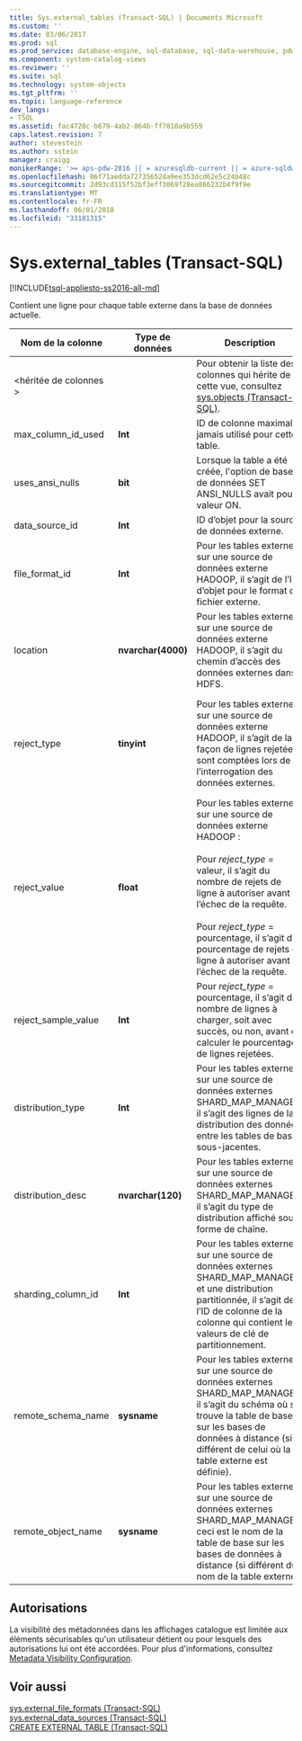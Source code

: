 ```yaml
---
title: Sys.external_tables (Transact-SQL) | Documents Microsoft
ms.custom: ''
ms.date: 03/06/2017
ms.prod: sql
ms.prod_service: database-engine, sql-database, sql-data-warehouse, pdw
ms.component: system-catalog-views
ms.reviewer: ''
ms.suite: sql
ms.technology: system-objects
ms.tgt_pltfrm: ''
ms.topic: language-reference
dev_langs:
- TSQL
ms.assetid: fac4720c-b679-4ab2-864b-ff7810a9b559
caps.latest.revision: 7
author: stevestein
ms.author: sstein
manager: craigg
monikerRange: '>= aps-pdw-2016 || = azuresqldb-current || = azure-sqldw-latest || >= sql-server-2016 || = sqlallproducts-allversions'
ms.openlocfilehash: 06f71aedda72735652da9ee353dcd62e5c24b48c
ms.sourcegitcommit: 2d93cd115f52bf3eff3069f28ea866232b4f9f9e
ms.translationtype: MT
ms.contentlocale: fr-FR
ms.lasthandoff: 06/01/2018
ms.locfileid: "33181315"
---
```

# <a name="sysexternaltables-transact-sql"></a>Sys.external_tables (Transact-SQL)
[!INCLUDE[tsql-appliesto-ss2016-all-md](../../includes/tsql-appliesto-ss2016-all-md.md)]

  Contient une ligne pour chaque table externe dans la base de données actuelle.  
  
|Nom de la colonne|Type de données|Description|Plage|  
|-----------------|---------------|-----------------|-----------|  
|\<héritée de colonnes >||Pour obtenir la liste des colonnes qui hérite de cette vue, consultez [sys.objects &#40;Transact-SQL&#41;](../../relational-databases/system-catalog-views/sys-objects-transact-sql.md).||  
|max_column_id_used|**Int**|ID de colonne maximale jamais utilisé pour cette table.||  
|uses_ansi_nulls|**bit**|Lorsque la table a été créée, l'option de base de données SET ANSI_NULLS avait pour valeur ON.||  
|data_source_id|**Int**|ID d’objet pour la source de données externe.||  
|file_format_id|**Int**|Pour les tables externes sur une source de données externe HADOOP, il s’agit de l’ID d’objet pour le format de fichier externe.||  
|location|**nvarchar(4000)**|Pour les tables externes sur une source de données externe HADOOP, il s’agit du chemin d’accès des données externes dans HDFS.||  
|reject_type|**tinyint**|Pour les tables externes sur une source de données externe HADOOP, il s’agit de la façon de lignes rejetées sont comptées lors de l’interrogation des données externes.|VALEUR : le nombre de lignes rejetées.<br /><br /> POURCENTAGE – le pourcentage de lignes rejetées.|  
|reject_value|**float**|Pour les tables externes sur une source de données externe HADOOP :<br /><br /> Pour *reject_type =* valeur, il s’agit du nombre de rejets de ligne à autoriser avant l’échec de la requête.<br /><br /> Pour *reject_type* = pourcentage, il s’agit du pourcentage de rejets de ligne à autoriser avant l’échec de la requête.||  
|reject_sample_value|**Int**|Pour *reject_type* = pourcentage, il s’agit du nombre de lignes à charger, soit avec succès, ou non, avant de calculer le pourcentage de lignes rejetées.|NULL si reject_type = valeur.|  
|distribution_type|**Int**|Pour les tables externes sur une source de données externes SHARD_MAP_MANAGER, il s’agit des lignes de la distribution des données entre les tables de base sous-jacentes.|0 – partitionnée<br /><br /> 1 – répliquées<br /><br /> 2 – tourniquet (Round Robin)|  
|distribution_desc|**nvarchar(120)**|Pour les tables externes sur une source de données externes SHARD_MAP_MANAGER, il s’agit du type de distribution affiché sous forme de chaîne.||  
|sharding_column_id|**Int**|Pour les tables externes sur une source de données externes SHARD_MAP_MANAGER et une distribution partitionnée, il s’agit de l’ID de colonne de la colonne qui contient les valeurs de clé de partitionnement.||  
|remote_schema_name|**sysname**|Pour les tables externes sur une source de données externes SHARD_MAP_MANAGER, il s’agit du schéma où se trouve la table de base sur les bases de données à distance (si différent de celui où la table externe est définie).||  
|remote_object_name|**sysname**|Pour les tables externes sur une source de données externes SHARD_MAP_MANAGER, ceci est le nom de la table de base sur les bases de données à distance (si différent du nom de la table externe).||  
  
## <a name="permissions"></a>Autorisations  
 La visibilité des métadonnées dans les affichages catalogue est limitée aux éléments sécurisables qu'un utilisateur détient ou pour lesquels des autorisations lui ont été accordées. Pour plus d'informations, consultez [Metadata Visibility Configuration](../../relational-databases/security/metadata-visibility-configuration.md).  
  
## <a name="see-also"></a>Voir aussi  
 [sys.external_file_formats &#40;Transact-SQL&#41;](../../relational-databases/system-catalog-views/sys-external-file-formats-transact-sql.md)   
 [sys.external_data_sources &#40;Transact-SQL&#41;](../../relational-databases/system-catalog-views/sys-external-data-sources-transact-sql.md)   
 [CREATE EXTERNAL TABLE &#40;Transact-SQL&#41;](../../t-sql/statements/create-external-table-transact-sql.md)  
  
  
